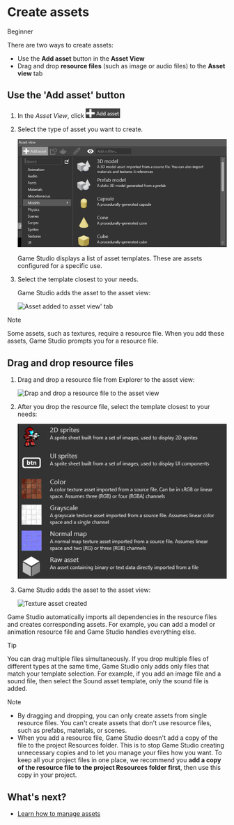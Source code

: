 # Create assets

<span class="label label-doc-level">Beginner</span>

There are two ways to create assets:

 * Use the **Add asset** button in the **Asset View**
 * Drag and drop **resource files** (such as image or audio files) to the **Asset view** tab
 
## Use the 'Add asset' button

 1. In the *Asset View*, click ![](media/create-and-add-assets-add-new-asset-button.png)

 2. Select the type of asset you want to create.

	![Select asset type](media/asset-creation-create-new-asset-asset-view-tab.png)
 	
	Game Studio displays a list of asset templates. These are assets configured for a specific use.
	
 3. Select the template closest to your needs.

    Game Studio adds the asset to the asset view:

	![Asset added to asset view' tab](media/asset-creation-asset-view-tab-procedural-model.png)

> [!Note]
> Some assets, such as textures, require a resource file. When you add these assets, Game Studio prompts you for a resource file.

## Drag and drop resource files

1. Drag and drop a resource file from Explorer to the asset view:

	![Drap and drop a resource file to the asset view](media/create-assets-drop-resource.png)

2. After you drop the resource file, select the template closest to your needs:
   
	![List of asset templates](media/create-assets-drag-drop-select-asset-template.png)

3. Game Studio adds the asset to the asset view:

	![Texture asset created](media/create-assets-drag-drop-asset-created.png)

Game Studio automatically imports all dependencies in the resource files and creates corresponding assets. For example, you can add a model or animation resource file and Game Studio handles everything else.

> [!TIP]
> You can drag multiple files simultaneously. If you drop multiple files of different types at the same time, Game Studio only adds only files that match your template selection. For example, if you add an image file and a sound file, then select the Sound asset template, only the sound file is added.

> [!NOTE]
> * By dragging and dropping, you can only create assets from single resource files. You can't create assets that don't use resource files, such as prefabs, materials, or scenes.
> * When you add a resource file, Game Studio doesn't add a copy of the file to the project Resources folder. This is to stop Game Studio creating unnecessary copies and to let you manage your files how you want. To keep all your project files in one place, we recommend you **add a copy of the resource file to the project Resources folder first**, then use this copy in your project.

## What's next?

* [Learn how to manage assets](manage-assets.md)